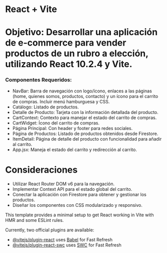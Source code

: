 # React + Vite

# Objetivo: Desarrollar una aplicación de e-commerce para vender productos de un rubro a elección, utilizando React 10.2.4 y Vite.

### Componentes Requeridos:

-   NavBar: Barra de navegación con logo/ícono, enlaces a las páginas (home, quienes somos, productos, contacto) y un ícono para el carrito de compras. Incluir menú hamburguesa y CSS.
-   Catálogo: Listado de productos.
-   Detalle de Producto: Tarjeta con la información detallada del producto.
-   CartContext: Contexto para manejar el estado del carrito de compras.
-   CartWidget: Ícono del carrito de compras.
-   Página Principal: Con header y footer para redes sociales.
-   Página de Productos: Listado de productos obtenidos desde Firestore.
-   ItemDetail: Página de detalle del producto con funcionalidad para añadir al carrito.
-   App.jsx: Maneja el estado del carrito y redirección al carrito.

# Consideraciones
-   Utilizar React Router DOM v6 para la navegación.
-   Implementar Context API para el estado global del carrito.
-   Conectar la aplicación con Firestore para obtener y gestionar los productos.
-   Diseñar los componentes con CSS modularizado y responsivo.

This template provides a minimal setup to get React working in Vite with HMR and some ESLint rules.

Currently, two official plugins are available:

- [@vitejs/plugin-react](https://github.com/vitejs/vite-plugin-react/blob/main/packages/plugin-react/README.md) uses [Babel](https://babeljs.io/) for Fast Refresh
- [@vitejs/plugin-react-swc](https://github.com/vitejs/vite-plugin-react-swc) uses [SWC](https://swc.rs/) for Fast Refresh
